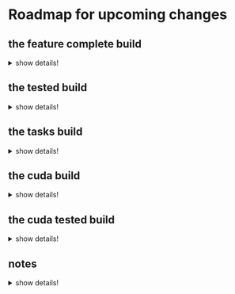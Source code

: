 # Roadmap for upcoming changes

## the feature complete build

<details>
	<summary> show details! </summary>

add all of the functions i plan to implement (at least on the numpy clone front)

any ticked funcs are added, but incomplete

- [X] solve

### String ops
- [ ] add
- [ ] multiply
- [ ] capitalize
- [ ] center
- [ ] decode
- [ ] encode
- [ ] expandTabs
- [ ] join
- [ ] lower
- [ ] lJust
- [ ] lStrip
- [ ] partition
- [ ] replace
- [ ] rJust
- [ ] RSplit
- [ ] RStrip
- [ ] strip
- [ ] translate
- [ ] upper
- [ ] equal
- [ ] notEqual
- [ ] greaterEqual
- [ ] lessEqual
- [ ] greater
- [ ] less
- [ ] count
- [ ] endsWith
- [ ] find
- [ ] index
- [ ] isNumeric
- [ ] isLower
- [ ] isUpper
- [ ] startsWith

</details>

## the tested build

<details>
	<summary> show details! </summary>

build unit tests for everything to iron out any major bugs

the modules that still need testing:

- [ ] Arrays
- [ ] Exceptions (light testing)
- [ ] Indexing
- [ ] Logic
- [ ] BaseMath
- [ ] Bitwise
- [ ] Complex
- [ ] Exps
- [ ] Linalg
- [ ] Statistics
- [ ] Trigo
- [ ] Random
- [ ] StringTypes


</details>

## the tasks build

<details>
	<summary> show details! </summary>

add and improve the library using the ideas i dumped onto the following list:

- [ ] revamp namespaces and make sure each one is self contained (does not contain stuff from other namespaces)
- [ ] make sure assert match size and assert match shape (what are you even doing bro) works the way its expected to work lol (default axis -1 checks restrictly, 0 for length = width, 1 for length = height)
- [ ] move string ops to where its counterparts are after the template overhaul
- [ ] add magic methods and redo functions where they can be used
- [ ] convert cuda and cpp pointers to shared memory
- [ ] add axis to everything
- [ ] properly name variables
- [ ] find a way to package this as a lib file
- [ ] add more bitwise function variation
- [ ] maybe add matrix and vector ops ndarray compatibility?
- [ ] add inline to all namespace functions (or maybe sort them into classes)
- [ ] change namespaces into classes
- [ ] add value guards to functions
- [ ] more overrides in random
- [ ] maybe add appendable vectors
- [ ] further generalize functions by passing shape
- [ ] make seed part of constants
- [ ] make random_bytes_engine part of constants
- [ ] move pi and euler into struct?
- [ ] fix a bunch of stupid matrix building and indexing bugs that are sure to be found
- [ ] fix the new object creation in complex math cpp
- [ ] make sure complex numbers won't be placed where they shouldn't (wherever std is involved)
- [ ] fix shape mismatch exception
- [ ] add map function to ndarray
- [ ] add overloads to simple random
- [ ] add shape argument to functions instead of using return types (+ initializer list overload?)
- [ ] add option to reduce exceptions into warnings and maybe even disable them (and choose whether they will be thrown or not)
- [ ] change exception color to red in the console
- [ ] add native math funcs to complex type
- [ ] add more overloads for expscpp
- [ ] add more overloads for basemathcpp
- [ ] remove all the useless overloads
- [ ] handle stupid exceptions (things like axis > 1 or axis < 0 things like that)
- [ ] fix docs in ndarray vector and matrix
- [ ] organise the function in matrix ndarray and vector
- [ ] get rid of util.cuh
- [ ] assert instead of print in the tests
- [ ] remove using
- [ ] even more type templates for functions
- [ ] remove fromVectorArray
- [ ] add cuda to logic funcs
- [ ] add cuda to linalg
- [ ] add cuda to trigo
- [ ] make sure every function is tested
- [ ] use max function to better print the matrix
- [ ] add readme to every module
- [ ] allow trigo funcs to accept angles with flags
- [ ] manually handle all possible exceptions (because cpp exceptions suck)
- [ ] fix vander
- [ ] add some meta data
- [ ] add shape equals to both matrix and vector
- [ ] replace cpp funcs in cuda namespaces with using
- [ ] divide functions into pragma regions
- [ ] fix non numeric vectors and matrices
- [ ] add reshape function
- [ ] match docs with numpy with the first matrix ops funcs
- [ ] fix index error for getting info from flat matrix to say matrix
- [ ] don't flatten matrices unless its needed (or ur lazy or cuda is involved)
- [ ] convert project to static library project
- [ ] use ndarray to reduce number of overrides
- [ ] fix internal casting in meshgrid
- [ ] add another type argument for set and get methods
- [ ] fix docs typos
- [ ] make matrix a vector of vectors to handle row fetching faster
- [ ] add axis for mixed operations (vectors and matrices) where usually a horizontal vector is assumed
- [ ] deprecate containers and get rid of CUtil
- [ ] a bunch of new assertions and their exceptions
- [ ] optimize the functions (mainly for loops)
- [ ] add more scenerios to shape mismatch exception
- [ ] test every function
- [ ] inplace in every function
- [ ] fix issue with cuda and massive vectors?
- [ ] benchmark cuda vs cpp
- [ ] make sure there is no undefined behavior when passing negative k (offset) to a function
- [ ] add built in casting for math functions with flags
- [ ] maybe more function variations?
- [ ] add complex numbers (Ai + B)
- [ ] add inf
- [ ] add negInf
- [ ] add NaN
- [ ] make util actually good for integrating cudheart in projects
- [ ] add tests from numpy site
- [ ] maybe add scalar overloads
- [ ] make sure ndarray objects are called with new using new overloads and shit
- [ ] add assert match size and insert it where needed during axis update
- [ ] add default parameters to all functions
- [ ] add factorial(int) (which is the same as tgamma(int + 1))
- [ ] implement the numpy restrictions
- [ ] add more creation functions to ndarray, vector and matrix
- [ ] add swap function to ndarray family
- [ ] test the complex type compatibility with the rest of the functions
- [ ] make most of the functions applicable to the classes themselves (i.e. a.add(b) instead of add(a,b))
- [ ] make matrix ops not dependent on vector ops
- [ ] add more overloads to histogram2d


</details>

## the cuda build

<details>
	<summary> show details! </summary>

add a cuda alternative function for every function (where applicable)

the modules that still need cuda-ing:

- [ ] Arrays
- [ ] Indexing
- [ ] Logic
- [ ] BaseMath
- [ ] Bitwise
- [ ] Complex
- [ ] Exps
- [ ] Linalg
- [ ] Statistics
- [ ] Trigo
- [ ] Random
- [ ] StringTypes


</details>

## the cuda tested build

<details>
	<summary> show details! </summary>

build unit tests for cuda to iron out any major bugs and prepare Cudheart for release

the modules that still need cuda testing:

- [ ] Arrays
- [ ] (cuda specific) Exceptions (light testing)
- [ ] Indexing
- [ ] Logic
- [ ] BaseMath
- [ ] Bitwise
- [ ] Complex
- [ ] Exps
- [ ] Linalg
- [ ] Statistics
- [ ] Trigo
- [ ] Random
- [ ] StringTypes


</details>

## notes
<details> 
    <summary> show details! </summary>

this is how type enforcements work
```cpp
#include <type_traits>
#include <iostream>
using namespace std;

//Overload for when T is not a pointer type
template <typename T>
typename std::enable_if<std::is_arithmetic<T>::value>::type
does_something_special_with_pointer (T t) {
    //Do something boring
    cout << "not pointer\n";
    // cout << t << endl;
}

//Overload for when T is a pointer type
template <typename T>
typename std::enable_if<!std::is_arithmetic<T>::value>::type 
does_something_special_with_pointer (T t) {
    //Do something special
    cout << "pointer\n";
    // cout << t << endl;
}


class C {
    
};

int main()
{
    C* c = new C();
    int a = 5;
    float b = 5.0;
    // not pointer
    does_something_special_with_pointer(a);
    // not pointer
    does_something_special_with_pointer(b);
    // pointer
    does_something_special_with_pointer(c);
    // pointer
    does_something_special_with_pointer("hey");
    return 0;
}
```

use the code above with (https://www.boost.org/doc/libs/1_74_0/libs/math/doc/html/math_toolkit/result_type.html) and (https://github.com/boostorg/math/blob/b2538faaf9802af8e856c603b9001e33db826676/include/boost/math/tools/promotion.hpp) to do type forcing and enable the use of different types in a function


use unified memory instead of regular cuda memory to save time. (see refrences)

it takes a lot longer to invoke a kernel than it does to actually execute it, so its better to make kernels bigger than to invoke multiple of them. this is proven by how little difference there is between cuda and cpp implementations during an increase in complexity

references:
- https://programs.wiki/wiki/unified-virtual-addressing-unified-memory-addressing-for-memory-management.html
- https://developer.download.nvidia.com/CUDA/training/cuda_webinars_GPUDirect_uva.pdf


general links:
- https://docs.nvidia.com/cuda/cuda-c-programming-guide/index.html
- https://docs.nvidia.com/cuda/thrust/index.html
- https://www.run.ai/guides/nvidia-cuda-basics-and-best-practices/cuda-programming
- https://docs.nvidia.com/cuda/cuda-c-best-practices-guide/index.html
- https://www.olcf.ornl.gov/wp-content/uploads/2013/02/Intro_to_CUDA_C-TS.pdf
- https://www3.nd.edu/~zxu2/acms60212-40212/CUDA_C_Programming_Guide.pdf
- https://www.cs.utexas.edu/~rossbach/cs380p/papers/cuda-programming.pdf


</details>